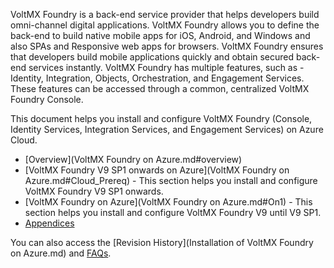﻿  

VoltMX Foundry is a back-end service provider that helps developers build omni-channel digital applications. VoltMX Foundry allows you to define the back-end to build native mobile apps for iOS, Android, and Windows and also SPAs and Responsive web apps for browsers. VoltMX Foundry ensures that developers build mobile applications quickly and obtain secured back-end services instantly. VoltMX Foundry has multiple features, such as - Identity, Integration, Objects, Orchestration, and Engagement Services. These features can be accessed through a common, centralized VoltMX Foundry Console.

This document helps you install and configure VoltMX Foundry (Console, Identity Services, Integration Services, and Engagement Services) on Azure Cloud.

*   [Overview](VoltMX Foundry on Azure.md#overview)
*   [VoltMX Foundry V9 SP1 onwards on Azure](VoltMX Foundry on Azure.md#Cloud_Prereq) - This section helps you install and configure VoltMX Foundry V9 SP1 onwards.
*   [VoltMX Foundry on Azure](VoltMX Foundry on Azure.md#On1) - This section helps you install and configure VoltMX Foundry V9 until V9 SP1.
*   [Appendices](Appendices.md)

You can also access the [Revision History](Installation of VoltMX Foundry on Azure.md) and [FAQs](Frequently_Asked_Questions__FAQs_.md).
